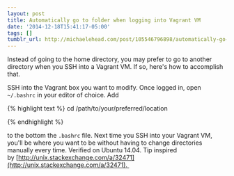 ```yaml
---
layout: post
title: Automatically go to folder when logging into Vagrant VM
date: '2014-12-18T15:41:17-05:00'
tags: []
tumblr_url: http://michaelehead.com/post/105546796898/automatically-go-to-folder-when-logging-into
---
```

Instead of going to the home directory, you may prefer to go to another directory when you SSH into a Vagrant VM. If so, here's how to accomplish that.

SSH into the Vagrant box you want to modify. Once logged in, open `~/.bashrc` in your editor of choice. Add 

{% highlight text %}
cd /path/to/your/preferred/location

{% endhighlight %}

to the bottom the `.bashrc` file. Next time you SSH into your Vagrant VM, you'll be where you want to be without having to change directories manually every time. Verified on Ubuntu 14.04. Tip inspired by [http://unix.stackexchange.com/a/32471](http://unix.stackexchange.com/a/32471). 
